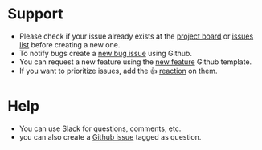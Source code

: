
# Support

* Please check if your issue already exists at the [project board] or [issues list] before creating
  a new one.
* To notify bugs create a [new bug issue] using Github.
* You can request a new feature using the [new feature] Github template.
* If you want to prioritize issues, add the :+1: [reaction] on them.

[new bug issue]: https://github.com/hexagonkt/hexagon/issues/new?template=bug.md
[new feature]: https://github.com/hexagonkt/hexagon/issues/new?template=feature.md
[reaction]: https://github.com/blog/2119-add-reactions-to-pull-requests-issues-and-comments

[project board]: https://github.com/hexagonkt/hexagon/projects/1
[issues list]: https://github.com/hexagonkt/hexagon/issues

# Help

* You can use [Slack] for questions, comments, etc.
* you can also create a [Github issue][issues list] tagged as question.

[Slack]: https://kotlinlang.slack.com/messages/hexagon

